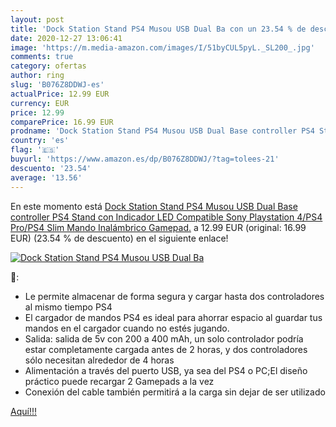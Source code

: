 ```yaml
---
layout: post
title: 'Dock Station Stand PS4 Musou USB Dual Ba con un 23.54 % de descuento'
date: 2020-12-27 13:06:41
image: 'https://m.media-amazon.com/images/I/51byCUL5pyL._SL200_.jpg'
comments: true
category: ofertas
author: ring
slug: 'B076Z8DDWJ-es'
actualPrice: 12.99 EUR
currency: EUR
price: 12.99
comparePrice: 16.99 EUR
prodname: 'Dock Station Stand PS4 Musou USB Dual Base controller PS4 Stand con Indicador LED Compatible Sony Playstation 4/PS4 Pro/PS4 Slim Mando Inalámbrico Gamepad.'
country: 'es'
flag: '🇪🇸'
buyurl: 'https://www.amazon.es/dp/B076Z8DDWJ/?tag=tolees-21'
descuento: '23.54'
average: '13.56'
---
```


En este momento está [Dock Station Stand PS4 Musou USB Dual Base controller PS4 Stand con Indicador LED Compatible Sony Playstation 4/PS4 Pro/PS4 Slim Mando Inalámbrico Gamepad.](https://www.amazon.es/dp/B076Z8DDWJ/?tag=tolees-21) a 12.99 EUR (original: 16.99 EUR) (23.54 %  de descuento) en el siguiente enlace!

[![Dock Station Stand PS4 Musou USB Dual Ba](https://m.media-amazon.com/images/I/51byCUL5pyL._SL200_.jpg)](https://www.amazon.es/dp/B076Z8DDWJ/?tag=tolees-21)

🔎:

- Le permite almacenar de forma segura y cargar hasta dos controladores al mismo tiempo PS4
- El cargador de mandos PS4 es ideal para ahorrar espacio al guardar tus mandos en el cargador cuando no estés jugando.
- Salida: salida de 5v con 200 a 400 mAh, un solo controlador podría estar completamente cargada antes de 2 horas, y dos controladores sólo necesitan alrededor de 4 horas
- Alimentación a través del puerto USB, ya sea del PS4 o PC;El diseño práctico puede recargar 2 Gamepads a la vez
- Conexión del cable también permitirá a la carga sin dejar de ser utilizado

[Aquí!!!](https://www.amazon.es/dp/B076Z8DDWJ/?tag=tolees-21)
